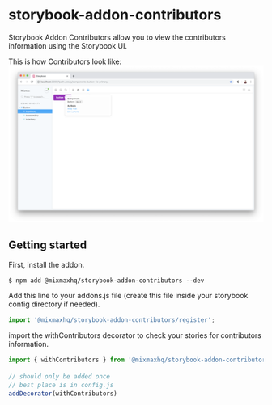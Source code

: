 # storybook-addon-contributors
Storybook Addon Contributors allow you to view the contributors information using the Storybook UI.

This is how Contributors look like:
![](docs/screenshot.png)

## Getting started
First, install the addon.
```
$ npm add @mixmaxhq/storybook-addon-contributors --dev
```

Add this line to your addons.js file (create this file inside your storybook config directory if needed).
```javascript
import '@mixmaxhq/storybook-addon-contributors/register';
```

import the withContributors decorator to check your stories for contributors information.
```javascript
import { withContributors } from '@mixmaxhq/storybook-addon-contributors';

// should only be added once
// best place is in config.js
addDecorator(withContributors)
```
